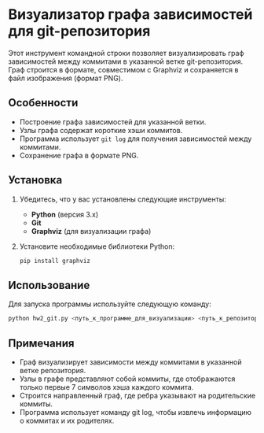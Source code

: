 # Визуализатор графа зависимостей для git-репозитория

Этот инструмент командной строки позволяет визуализировать граф зависимостей между коммитами в указанной ветке git-репозитория. Граф строится в формате, совместимом с Graphviz и сохраняется в файл изображения (формат PNG).

## Особенности

- Построение графа зависимостей для указанной ветки.
- Узлы графа содержат короткие хэши коммитов.
- Программа использует `git log` для получения зависимостей между коммитами.
- Сохранение графа в формате PNG.

## Установка

1. Убедитесь, что у вас установлены следующие инструменты:
   - **Python** (версия 3.x)
   - **Git**
   - **Graphviz** (для визуализации графа)
   
2. Установите необходимые библиотеки Python:
   
   ```bash
   pip install graphviz
   ```

## Использование

Для запуска программы используйте следующую команду:
   ```bash
   python hw2_git.py <путь_к_программе_для_визуализации> <путь_к_репозиторию> <путь_к_выходному_файлу> <имя_ветки>
   ```
## Примечания

- Граф визуализирует зависимости между коммитами в указанной ветке репозитория.
- Узлы в графе представляют собой коммиты, где отображаются только первые 7 символов хэша каждого коммита.
- Строится направленный граф, где ребра указывают на родительские коммиты.
- Программа использует команду git log, чтобы извлечь информацию о коммитах и их родителях.

